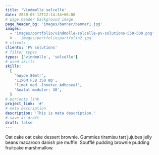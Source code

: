 ```yaml
---
title: 'Vindmølle solcelle'
date: 2020-05-12T12:14:34+06:00
# page header background image
page_header_bg: 'images/banner/banner1.jpg'
images:
  - 'images/portfolio/vindmolle-solcelle-pv-solutions-550-500.png'
  # - 'images/portfolio/portfolio2.jpg'
# clients
clients: 'PV solutions'
# filter types
types: ['vindmølle', 'solcelle']
# used skills
skills:
  [
    'høyde 80mtr',
    '11x6M FJB 350 Wp',
    'limet med -Innotec Adheseal',
    'Anatal moduler: 30',
  ]
# porjects link
project_link: '#'
# meta description
description: 'This is meta description.'
# save as draft
draft: false
---
```


Oat cake oat cake dessert brownie. Gummies tiramisu tart jujubes jelly beans macaroon danish pie muffin. Soufflé pudding brownie pudding fruitcake marshmallow.
